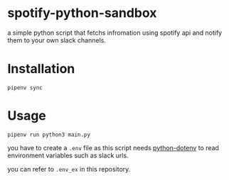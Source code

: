 # spotify-python-sandbox
a simple python script that fetchs infromation using spotify api and notify them to your own slack channels.

# Installation
```pipenv sync```

# Usage
```pipenv run python3 main.py```

you have to create a ```.env``` file as this script needs [python-dotenv](https://pypi.org/project/python-dotenv/) to read environment variables such as slack urls.

you can refer to ```.env_ex``` in this repository.
